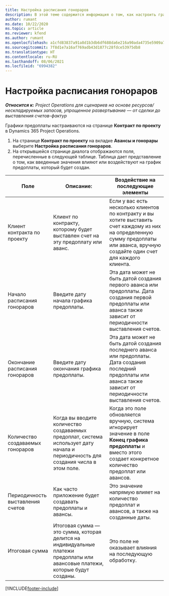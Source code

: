 ```yaml
---
title: Настройка расписания гонораров
description: В этой теме содержится информация о том, как настроить график предоплаты в Project Operations.
author: rumant
ms.date: 10/22/2020
ms.topic: article
ms.reviewer: kfend
ms.author: rumant
ms.openlocfilehash: a1cfd83837a91a8d1b3db6df688da6e216a90ada4735e5909a7e8cb26b87247d
ms.sourcegitcommit: 7f8d1e7a16af769adb43d1877c28fdce53975db8
ms.translationtype: HT
ms.contentlocale: ru-RU
ms.lasthandoff: 08/06/2021
ms.locfileid: "6994382"
---
```

# <a name="set-up-a-retainer-schedule"></a>Настройка расписания гонораров

_**Относится к:** Project Operations для сценариев на основе ресурсов/нескладируемых запасов, упрощенное развертывание — от сделки до выставления счетов-фактур_

Графики предоплаты настраиваются на странице **Контракт по проекту** в Dynamics 365 Project Operations.

1. На странице **Контракт по проекту** на вкладке **Авансы и гонорары** выберите **Настройка расписания гонораров**.
2. На открывшейся странице диалога отображаются поля, перечисленные в следующей таблице. Таблица дает представление о том, как введенные значения влияют или воздействуют на график предоплаты, который будет создан.

| Поле | Описание: | Воздействие на последующие элементы |
| --- | --- | --- |
| Клиент контракта по проекту | Клиент по контракту, которому будет выставлен счет на эту предоплату или аванс. | Если у вас есть несколько клиентов по контракту и вы хотите выставить счет каждому из них на определенную сумму предоплаты или аванса, вручную создайте один счет для каждого клиента. |
| Начало расписания гонораров | Введите дату начала графика предоплаты. | Эта дата может не быть датой создания первого аванса или предоплаты. Дата создания первой предоплаты или аванса также зависит от периодичности выставления счетов. |
| Окончание расписания гонораров | Введите дату окончания графика предоплаты. | Эта дата может не быть датой создания последнего аванса или предоплаты. Дата создания последний предоплаты или аванса также зависит от периодичности выставления счетов. |
| Количество создаваемых гонораров | Когда вы вводите количество создаваемых предоплат, система использует дату начала и периодичность для создания числа в этом поле. | Когда это поле обновляется вручную, система игнорирует значение в поле **Конец графика предоплаты** и вместо этого создает конкретное количество предоплат или авансов. |
| Периодичность выставления счетов | Как часто приложение будет создавать предоплаты и авансы. | Это значение напрямую влияет на количество предоплат и авансов, а также на созданные даты. |
| Итоговая сумма | Итоговая сумма — это сумма, которая делится на индивидуальные платежи предоплаты или авансовые платежи, которые будут созданы. | Это поле не оказывает влияния на последующую обработку. |


[!INCLUDE[footer-include](../../includes/footer-banner.md)]